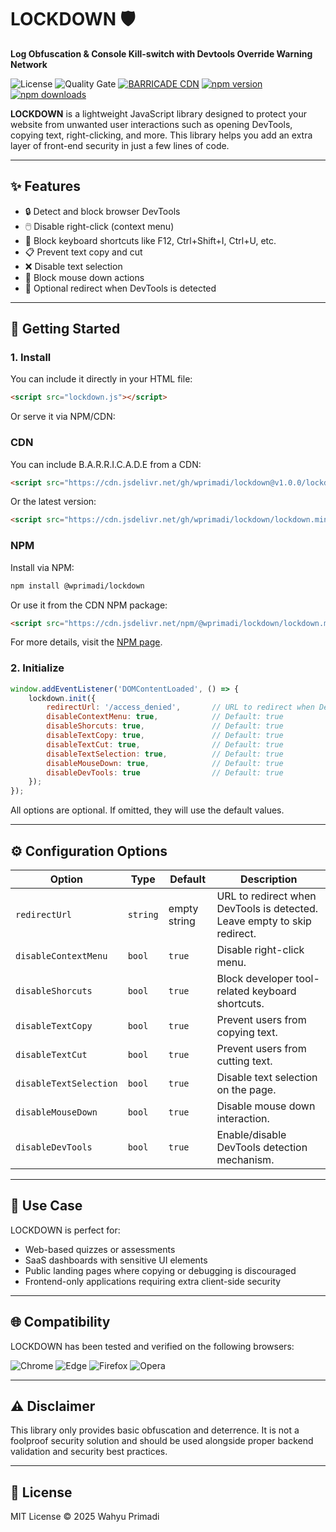 # LOCKDOWN 🛡️

**Log Obfuscation & Console Kill-switch with Devtools Override Warning Network**

![License](https://img.shields.io/github/license/wprimadi/lockdown)
![Quality Gate](https://sonarcloud.io/api/project_badges/measure?project=wprimadi_lockdown&metric=alert_status) 
[![BARRICADE CDN](https://data.jsdelivr.com/v1/package/gh/wprimadi/lockdown/badge)](https://www.jsdelivr.com/package/gh/wprimadi/lockdown)
[![npm version](https://img.shields.io/npm/v/@wprimadi/lockdown.svg)](https://www.npmjs.com/package/@wprimadi/lockdown)
[![npm downloads](https://img.shields.io/npm/dm/@wprimadi/lockdown.svg)](https://www.npmjs.com/package/@wprimadi/lockdown)

**LOCKDOWN** is a lightweight JavaScript library designed to protect your website from unwanted user interactions such as opening DevTools, copying text, right-clicking, and more. This library helps you add an extra layer of front-end security in just a few lines of code.

---

## ✨ Features

- 🔒 Detect and block browser DevTools
- 🖱️ Disable right-click (context menu)
- 🧠 Block keyboard shortcuts like F12, Ctrl+Shift+I, Ctrl+U, etc.
- 📋 Prevent text copy and cut
- ❌ Disable text selection
- 🚫 Block mouse down actions
- 🔄 Optional redirect when DevTools is detected

---

## 🚀 Getting Started

### 1. Install

You can include it directly in your HTML file:

```html
<script src="lockdown.js"></script>
```

Or serve it via NPM/CDN:

### CDN

You can include B.A.R.R.I.C.A.D.E from a CDN:

```html
<script src="https://cdn.jsdelivr.net/gh/wprimadi/lockdown@v1.0.0/lockdown.min.js"></script>
```

Or the latest version:

```html
<script src="https://cdn.jsdelivr.net/gh/wprimadi/lockdown/lockdown.min.js"></script>
```

### NPM

Install via NPM:

```bash
npm install @wprimadi/lockdown
```

Or use it from the CDN NPM package:

```html
<script src="https://cdn.jsdelivr.net/npm/@wprimadi/lockdown/lockdown.min.js"></script>
```

For more details, visit the [NPM page](https://www.npmjs.com/package/@wprimadi/lockdown).

### 2. Initialize

```javascript
window.addEventListener('DOMContentLoaded', () => {
    lockdown.init({
        redirectUrl: '/access_denied',       // URL to redirect when DevTools is opened
        disableContextMenu: true,            // Default: true
        disableShorcuts: true,               // Default: true
        disableTextCopy: true,               // Default: true
        disableTextCut: true,                // Default: true
        disableTextSelection: true,          // Default: true
        disableMouseDown: true,              // Default: true
        disableDevTools: true                // Default: true
    });
});
```

All options are optional. If omitted, they will use the default values.

---

## ⚙️ Configuration Options

| Option                 | Type     | Default       | Description                                                              |
|------------------------|----------|---------------|--------------------------------------------------------------------------|
| `redirectUrl`          | `string` | empty string  | URL to redirect when DevTools is detected. Leave empty to skip redirect. |
| `disableContextMenu`   | `bool`   | `true`        | Disable right-click menu.                                                |
| `disableShorcuts`      | `bool`   | `true`        | Block developer tool-related keyboard shortcuts.                         |
| `disableTextCopy`      | `bool`   | `true`        | Prevent users from copying text.                                         |
| `disableTextCut`       | `bool`   | `true`        | Prevent users from cutting text.                                         |
| `disableTextSelection` | `bool`   | `true`        | Disable text selection on the page.                                      |
| `disableMouseDown`     | `bool`   | `true`        | Disable mouse down interaction.                                          |
| `disableDevTools`      | `bool`   | `true`        | Enable/disable DevTools detection mechanism.                             |

---

## 🔐 Use Case

LOCKDOWN is perfect for:
- Web-based quizzes or assessments
- SaaS dashboards with sensitive UI elements
- Public landing pages where copying or debugging is discouraged
- Frontend-only applications requiring extra client-side security

---

## 🌐 Compatibility

LOCKDOWN has been tested and verified on the following browsers:

![Chrome](https://img.shields.io/badge/Chrome-135.0.7049.85-blue?logo=googlechrome)
![Edge](https://img.shields.io/badge/Edge-135.0.3179.73-blue?logo=microsoftedge)
![Firefox](https://img.shields.io/badge/Firefox-137.0.2-orange?logo=firefox)
![Opera](https://img.shields.io/badge/Opera-117.0.5408.197-red?logo=opera)

---

## ⚠️ Disclaimer

This library only provides basic obfuscation and deterrence. It is not a foolproof security solution and should be used alongside proper backend validation and security best practices.

---

## 📄 License

MIT License © 2025 Wahyu Primadi